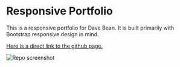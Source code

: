 # Responsive Portfolio

This is a responsive portfolio for Dave Bean. It is built primarily with Bootstrap responsive design in mind.

[Here is a direct link to the github page.](https://diembe.github.io/Responsive-Portfolio/)

![Repo screenshot](https://diembe.github.io/Responsive-Portfolio/assets/images/screenshot-1.png)